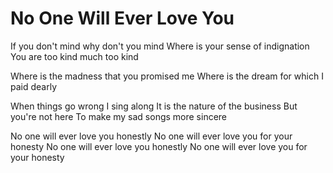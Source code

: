 # No One Will Ever Love You

If you don't mind why don't you mind
Where is your sense of indignation
You are too kind much too kind

Where is the madness that you promised me
Where is the dream for which I paid dearly

When things go wrong I sing along
It is the nature of the business
But you're not here
To make my sad songs more sincere

No one will ever love you honestly
No one will ever love you for your honesty
No one will ever love you honestly
No one will ever love you for your honesty
